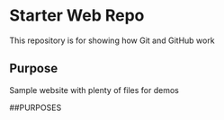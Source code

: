 # Starter Web Repo

This repository is for showing how Git and GitHub work

## Purpose

Sample website with plenty of files for demos

##PURPOSES